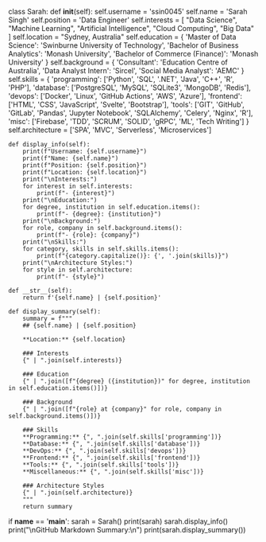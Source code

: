 class Sarah:
    def __init__(self):
        self.username = 'ssin0045'
        self.name = 'Sarah Singh'
        self.position = 'Data Engineer'
        self.interests = [
            "Data Science", "Machine Learning", "Artificial Intelligence",
            "Cloud Computing", "Big Data"
        ]
        self.location = "Sydney, Australia"
        self.education = {
            'Master of Data Science': 'Swinburne University of Technology',
            'Bachelor of Business Analytics': 'Monash University',
            'Bachelor of Commerce (Finance)': 'Monash University'
        }
        self.background = {
            'Consultant': 'Education Centre of Australia',
            'Data Analyst Intern': 'Sircel',
            'Social Media Analyst': 'AEMC'
        }
        self.skills = {
            'programming': ['Python', 'SQL', '.NET', 'Java', 'C++', 'R', 'PHP'],
            'database': ['PostgreSQL', 'MySQL', 'SQLite3', 'MongoDB', 'Redis'],
            'devops': ['Docker', 'Linux', 'GitHub Actions', 'AWS', 'Azure'],
            'frontend': ['HTML', 'CSS', 'JavaScript', 'Svelte', 'Bootstrap'],
            'tools': ['GIT', 'GitHub', 'GitLab', 'Pandas', 'Jupyter Notebook', 'SQLAlchemy', 'Celery', 'Nginx', 'R'],
            'misc': ['Firebase', 'TDD', 'SCRUM', 'SOLID', 'gRPC', 'ML', 'Tech Writing']
        }
        self.architecture = ['SPA', 'MVC', 'Serverless', 'Microservices']

    def display_info(self):
        print(f"Username: {self.username}")
        print(f"Name: {self.name}")
        print(f"Position: {self.position}")
        print(f"Location: {self.location}")
        print("\nInterests:")
        for interest in self.interests:
            print(f"- {interest}")
        print("\nEducation:")
        for degree, institution in self.education.items():
            print(f"- {degree}: {institution}")
        print("\nBackground:")
        for role, company in self.background.items():
            print(f"- {role}: {company}")
        print("\nSkills:")
        for category, skills in self.skills.items():
            print(f"{category.capitalize()}: {', '.join(skills)}")
        print("\nArchitecture Styles:")
        for style in self.architecture:
            print(f"- {style}")

    def __str__(self):
        return f'{self.name} | {self.position}'

    def display_summary(self):
        summary = f"""
        ## {self.name} | {self.position}

        **Location:** {self.location}

        ### Interests
        {" | ".join(self.interests)}

        ### Education
        {" | ".join([f"{degree} ({institution})" for degree, institution in self.education.items()])}

        ### Background
        {" | ".join([f"{role} at {company}" for role, company in self.background.items()])}

        ### Skills
        **Programming:** {", ".join(self.skills['programming'])}
        **Database:** {", ".join(self.skills['database'])}
        **DevOps:** {", ".join(self.skills['devops'])}
        **Frontend:** {", ".join(self.skills['frontend'])}
        **Tools:** {", ".join(self.skills['tools'])}
        **Miscellaneous:** {", ".join(self.skills['misc'])}

        ### Architecture Styles
        {" | ".join(self.architecture)}
        """
        return summary

if __name__ == '__main__':
    sarah = Sarah()
    print(sarah)
    sarah.display_info()
    print("\nGitHub Markdown Summary:\n")
    print(sarah.display_summary())
